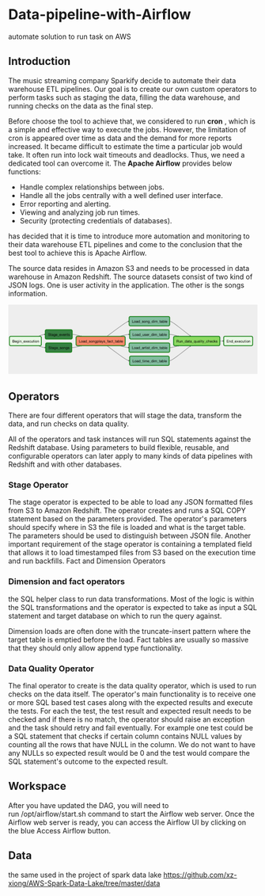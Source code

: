 # Data-pipeline-with-Airflow
automate solution to run task on AWS

## Introduction

The music streaming company Sparkify decide to automate their data warehouse ETL pipelines. Our goal is to create our  own custom operators to perform tasks such as staging the data, filling the data warehouse, and running checks on the data as the final step.

Before choose the tool to achieve that, we considered to run **cron** , which is a simple and effective way to execute the jobs. However, the limitation of cron is appeared over time as data and the demand for more reports increased. It became difficult to estimate the time a particular job would take.  It often run into lock wait timeouts and deadlocks. Thus, we need a dedicated tool can overcome it. The **Apache Airflow** provides below functions: 
  - Handle complex relationships between jobs.
  - Handle all the jobs centrally with a well defined user interface.
  - Error reporting and alerting.
  - Viewing and analyzing job run times.
  - Security (protecting credentials of databases).

has decided that it is time to introduce more automation and monitoring to their data warehouse ETL pipelines and come to the conclusion that the best tool to achieve this is Apache Airflow.

The source data resides in Amazon S3 and needs to be processed in data warehouse in Amazon Redshift. The source datasets consist of two kind of JSON logs. One is user activity in the application. The other is the songs information.

![Airflow DAG](DAG.png)


## Operators
There are four different operators that will stage the data, transform the data, and run checks on data quality.

All of the operators and task instances will run SQL statements against the Redshift database. Using parameters to build flexible, reusable, and configurable operators can later apply to many kinds of data pipelines with Redshift and with other databases.

### Stage Operator
The stage operator is expected to be able to load any JSON formatted files from S3 to Amazon Redshift. The operator creates and runs a SQL COPY statement based on the parameters provided. The operator's parameters should specify where in S3 the file is loaded and what is the target table.
The parameters should be used to distinguish between JSON file. Another important requirement of the stage operator is containing a templated field that allows it to load timestamped files from S3 based on the execution time and run backfills.
Fact and Dimension Operators

### Dimension and fact operators 
the SQL helper class to run data transformations. Most of the logic is within the SQL transformations and the operator is expected to take as input a SQL statement and target database on which to run the query against. 

Dimension loads are often done with the truncate-insert pattern where the target table is emptied before the load. Fact tables are usually so massive that they should only allow append type functionality.

### Data Quality Operator
The final operator to create is the data quality operator, which is used to run checks on the data itself. The operator's main functionality is to receive one or more SQL based test cases along with the expected results and execute the tests. For each the test, the test result and expected result needs to be checked and if there is no match, the operator should raise an exception and the task should retry and fail eventually.
For example one test could be a SQL statement that checks if certain column contains NULL values by counting all the rows that have NULL in the column. We do not want to have any NULLs so expected result would be 0 and the test would compare the SQL statement's outcome to the expected result.

## Workspace
After you have updated the DAG, you will need to run /opt/airflow/start.sh command to start the Airflow web server. Once the Airflow web server is ready, you can access the Airflow UI by clicking on the blue Access Airflow button.

## Data
the same used in the project of spark data lake
https://github.com/xz-xiong/AWS-Spark-Data-Lake/tree/master/data
